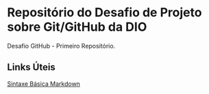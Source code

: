 # Repositório do Desafio de Projeto sobre Git/GitHub da DIO
Desafio GitHub - Primeiro Repositório.

## Links Úteis
[Sintaxe Básica Markdown](https://www.markdownguide.org/)
